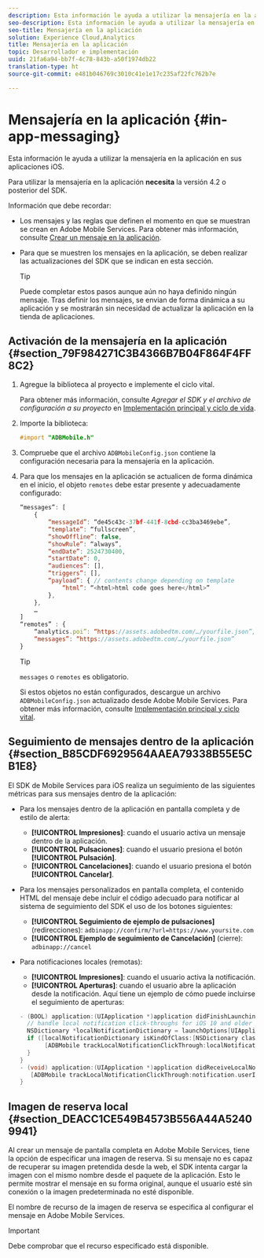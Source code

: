 ```yaml
---
description: Esta información le ayuda a utilizar la mensajería en la aplicación en sus aplicaciones iOS.
seo-description: Esta información le ayuda a utilizar la mensajería en la aplicación en sus aplicaciones iOS.
seo-title: Mensajería en la aplicación
solution: Experience Cloud,Analytics
title: Mensajería en la aplicación
topic: Desarrollador e implementación
uuid: 21fa6a94-bb7f-4c78-843b-a50f1974db22
translation-type: ht
source-git-commit: e481b046769c3010c41e1e17c235af22fc762b7e

---
```



# Mensajería en la aplicación {#in-app-messaging}

Esta información le ayuda a utilizar la mensajería en la aplicación en sus aplicaciones iOS.

Para utilizar la mensajería en la aplicación **necesita** la versión 4.2 o posterior del SDK.

Información que debe recordar:

* Los mensajes y las reglas que definen el momento en que se muestran se crean en Adobe Mobile Services. Para obtener más información, consulte [Crear un mensaje en la aplicación](/help/using/in-app-messaging/t-in-app-message/t-in-app-message.md).
* Para que se muestren los mensajes en la aplicación, se deben realizar las actualizaciones del SDK que se indican en esta sección.

   >[!TIP]
   >
   >Puede completar estos pasos aunque aún no haya definido ningún mensaje. Tras definir los mensajes, se envian de forma dinámica a su aplicación y se mostrarán sin necesidad de actualizar la aplicación en la tienda de aplicaciones.

## Activación de la mensajería en la aplicación {#section_79F984271C3B4366B7B04F864F4FF8C2}

1. Agregue la biblioteca al proyecto e implemente el ciclo vital.

   Para obtener más información, consulte *Agregar el SDK y el archivo de configuración a su proyecto* en [Implementación principal y ciclo de vida](/help/ios/getting-started/requirements.md).

1. Importe la biblioteca:

   ```objective-c
   #import "ADBMobile.h"
   ```

1. Compruebe que el archivo `ADBMobileConfig.json` contiene la configuración necesaria para la mensajería en la aplicación.
1. Para que los mensajes en la aplicación se actualicen de forma dinámica en el inicio, el objeto `remotes` debe estar presente y adecuadamente configurado:

   ```js
   “messages”: [ 
       { 
           “messageId”: “de45c43c-37bf-441f-8cbd-cc3ba3469ebe”, 
           “template”: “fullscreen”, 
           “showOffline”: false, 
           “showRule”: “always”, 
           “endDate”: 2524730400, 
           “startDate”: 0, 
           “audiences”: [], 
           “triggers”: [], 
           “payload”: { // contents change depending on template 
               “html”: “<html>html code goes here</html>” 
           }, 
       }, 
       … 
   ] 
   “remotes” : { 
       “analytics.poi”: “https://assets.adobedtm.com/…/yourfile.json”, 
       “messages”: “https://assets.adobedtm.com/…/yourfile.json” 
   }
   ```

   >[!TIP]
   >
   >`messages` o `remotes` es obligatorio.

   Si estos objetos no están configurados, descargue un archivo `ADBMobileConfig.json` actualizado desde Adobe Mobile Services. Para obtener más información, consulte [Implementación principal y ciclo vital](/help/ios/getting-started/requirements.md).

## Seguimiento de mensajes dentro de la aplicación {#section_B85CDF6929564AAEA79338B55E5CB1E8}

El SDK de Mobile Services para iOS realiza un seguimiento de las siguientes métricas para sus mensajes dentro de la aplicación:

* Para los mensajes dentro de la aplicación en pantalla completa y de estilo de alerta:

   * **[!UICONTROL Impresiones]**: cuando el usuario activa un mensaje dentro de la aplicación.
   * **[!UICONTROL Pulsaciones]**: cuando el usuario presiona el botón **[!UICONTROL Pulsación]**.
   * **[!UICONTROL Cancelaciones]**: cuando el usuario presiona el botón **[!UICONTROL Cancelar]**.

* Para los mensajes personalizados en pantalla completa, el contenido HTML del mensaje debe incluir el código adecuado para notificar al sistema de seguimiento del SDK el uso de los botones siguientes:

   * **[!UICONTROL Seguimiento de ejemplo de pulsaciones]** (redirecciones): `adbinapp://confirm/?url=https://www.yoursite.com`
   * **[!UICONTROL Ejemplo de seguimiento de Cancelación]** (cierre): `adbinapp://cancel`

* Para notificaciones locales (remotas):

   * **[!UICONTROL Impresiones]**: cuando el usuario activa la notificación.
   * **[!UICONTROL Aperturas]**: cuando el usuario abre la aplicación desde la notificación.
   Aquí tiene un ejemplo de cómo puede incluirse el seguimiento de aperturas:

   ```objective-c
   - (BOOL) application:(UIApplication *)application didFinishLaunchingWithOptions:(NSDictionary *)launchOptions { 
     // handle local notification click-throughs for iOS 10 and older 
     NSDictionary *localNotificationDictionary = launchOptions[UIApplicationLaunchOptionsLocalNotificationKey]; 
     if ([localNotificationDictionary isKindOfClass:[NSDictionary class]]) { 
          [ADBMobile trackLocalNotificationClickThrough:localNotificationDictionary]; 
     } 
   } 
   - (void) application:(UIApplication *)application didReceiveLocalNotification:(UILocalNotification *)notification { 
      [ADBMobile trackLocalNotificationClickThrough:notification.userInfo]; 
   }
   ```

## Imagen de reserva local {#section_DEACC1CE549B4573B556A44A52409941}

Al crear un mensaje de pantalla completa en Adobe Mobile Services, tiene la opción de especificar una imagen de reserva. Si su mensaje no es capaz de recuperar su imagen pretendida desde la web, el SDK intenta cargar la imagen con el mismo nombre desde el paquete de la aplicación. Esto le permite mostrar el mensaje en su forma original, aunque el usuario esté sin conexión o la imagen predeterminada no esté disponible.

El nombre de recurso de la imagen de reserva se especifica al configurar el mensaje en Adobe Mobile Services.

>[!IMPORTANT]
>
>Debe comprobar que el recurso especificado está disponible.

